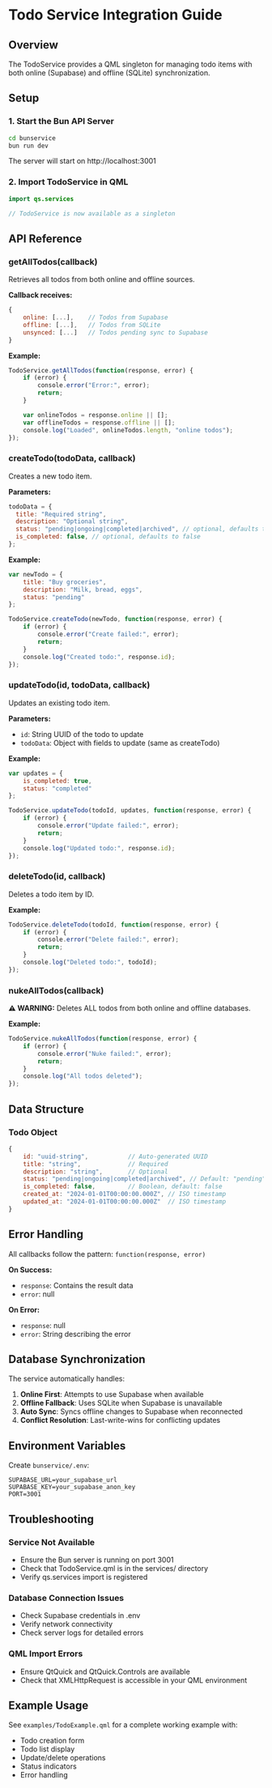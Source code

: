 # Todo Service Integration Guide

## Overview

The TodoService provides a QML singleton for managing todo items with both online (Supabase) and offline (SQLite) synchronization.

## Setup

### 1. Start the Bun API Server

```bash
cd bunservice
bun run dev
```

The server will start on http://localhost:3001

### 2. Import TodoService in QML

```qml
import qs.services

// TodoService is now available as a singleton
```

## API Reference

### getAllTodos(callback)

Retrieves all todos from both online and offline sources.

**Callback receives:**

```javascript
{
    online: [...],    // Todos from Supabase
    offline: [...],   // Todos from SQLite
    unsynced: [...]   // Todos pending sync to Supabase
}
```

**Example:**

```qml
TodoService.getAllTodos(function(response, error) {
    if (error) {
        console.error("Error:", error);
        return;
    }

    var onlineTodos = response.online || [];
    var offlineTodos = response.offline || [];
    console.log("Loaded", onlineTodos.length, "online todos");
});
```

### createTodo(todoData, callback)

Creates a new todo item.

**Parameters:**

```javascript
todoData = {
  title: "Required string",
  description: "Optional string",
  status: "pending|ongoing|completed|archived", // optional, defaults to "pending"
  is_completed: false, // optional, defaults to false
};
```

**Example:**

```qml
var newTodo = {
    title: "Buy groceries",
    description: "Milk, bread, eggs",
    status: "pending"
};

TodoService.createTodo(newTodo, function(response, error) {
    if (error) {
        console.error("Create failed:", error);
        return;
    }
    console.log("Created todo:", response.id);
});
```

### updateTodo(id, todoData, callback)

Updates an existing todo item.

**Parameters:**

- `id`: String UUID of the todo to update
- `todoData`: Object with fields to update (same as createTodo)

**Example:**

```qml
var updates = {
    is_completed: true,
    status: "completed"
};

TodoService.updateTodo(todoId, updates, function(response, error) {
    if (error) {
        console.error("Update failed:", error);
        return;
    }
    console.log("Updated todo:", response.id);
});
```

### deleteTodo(id, callback)

Deletes a todo item by ID.

**Example:**

```qml
TodoService.deleteTodo(todoId, function(response, error) {
    if (error) {
        console.error("Delete failed:", error);
        return;
    }
    console.log("Deleted todo:", todoId);
});
```

### nukeAllTodos(callback)

**⚠️ WARNING:** Deletes ALL todos from both online and offline databases.

**Example:**

```qml
TodoService.nukeAllTodos(function(response, error) {
    if (error) {
        console.error("Nuke failed:", error);
        return;
    }
    console.log("All todos deleted");
});
```

## Data Structure

### Todo Object

```javascript
{
    id: "uuid-string",           // Auto-generated UUID
    title: "string",             // Required
    description: "string",       // Optional
    status: "pending|ongoing|completed|archived", // Default: "pending"
    is_completed: false,         // Boolean, default: false
    created_at: "2024-01-01T00:00:00.000Z", // ISO timestamp
    updated_at: "2024-01-01T00:00:00.000Z"  // ISO timestamp
}
```

## Error Handling

All callbacks follow the pattern: `function(response, error)`

**On Success:**

- `response`: Contains the result data
- `error`: null

**On Error:**

- `response`: null
- `error`: String describing the error

## Database Synchronization

The service automatically handles:

1. **Online First**: Attempts to use Supabase when available
2. **Offline Fallback**: Uses SQLite when Supabase is unavailable
3. **Auto Sync**: Syncs offline changes to Supabase when reconnected
4. **Conflict Resolution**: Last-write-wins for conflicting updates

## Environment Variables

Create `bunservice/.env`:

```
SUPABASE_URL=your_supabase_url
SUPABASE_KEY=your_supabase_anon_key
PORT=3001
```

## Troubleshooting

### Service Not Available

- Ensure the Bun server is running on port 3001
- Check that TodoService.qml is in the services/ directory
- Verify qs.services import is registered

### Database Connection Issues

- Check Supabase credentials in .env
- Verify network connectivity
- Check server logs for detailed errors

### QML Import Errors

- Ensure QtQuick and QtQuick.Controls are available
- Check that XMLHttpRequest is accessible in your QML environment

## Example Usage

See `examples/TodoExample.qml` for a complete working example with:

- Todo creation form
- Todo list display
- Update/delete operations
- Status indicators
- Error handling
